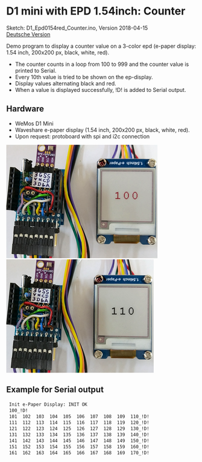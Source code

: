 # D1 mini with EPD 1.54inch: Counter
Sketch: D1_Epd0154red_Counter.ino, Version 2018-04-15   
[Deutsche Version](./LIESMICH.md "Deutsche Version")   

Demo program to display a counter value on a 3-color epd (e-paper display: 1.54 inch, 200x200 px, black, white, red).
* The counter counts in a loop from 100 to 999 and the counter value is printed to Serial.
* Every 10th value is tried to be shown on the ep-display.
* Display values alternating black and red.
* When a value is displayed successfully, !D! is added to Serial output.

## Hardware
* WeMos D1 Mini
* Waveshare e-paper display (1.54 inch, 200x200 px, black, white, red).  
* Upon request: protoboard with spi and i2c connection

![D1 epd0154red Counter](./images/D1_epd0154red_counter100.png "D1mini mit ePaper display 1,54inch Counter") ![D1 epd0154red Counter](./images/D1_epd0154red_counter110.png "D1mini mit ePaper display 1,54inch Counter")   

## Example for Serial output

```
 Init e-Paper Display: INIT OK
 100_!D!
 101  102  103  104  105  106  107  108  109  110_!D!
 111  112  113  114  115  116  117  118  119  120_!D!
 121  122  123  124  125  126  127  128  129  130_!D!
 131  132  133  134  135  136  137  138  139  140_!D!
 141  142  143  144  145  146  147  148  149  150_!D!
 151  152  153  154  155  156  157  158  159  160_!D!
 161  162  163  164  165  166  167  168  169  170_!D!
```   

